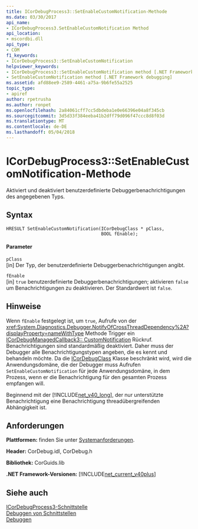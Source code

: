 ```yaml
---
title: ICorDebugProcess3::SetEnableCustomNotification-Methode
ms.date: 03/30/2017
api_name:
- ICorDebugProcess3.SetEnableCustomNotification Method
api_location:
- mscordbi.dll
api_type:
- COM
f1_keywords:
- ICorDebugProcess3::SetEnableCustomNotification
helpviewer_keywords:
- ICorDebugProcess3::SetEnableCustomNotification method [.NET Framework debugging]
- SetEnableCustomNotification method [.NET Framework debugging]
ms.assetid: afd88ee9-2589-4461-a75a-9b6fe55a2525
topic_type:
- apiref
author: rpetrusha
ms.author: ronpet
ms.openlocfilehash: 2a84061cff7cc5dbdeba1e0e66396e04a8f345cb
ms.sourcegitcommit: 3d5d33f384eeba41b2dff79d096f47ccc8d8f03d
ms.translationtype: MT
ms.contentlocale: de-DE
ms.lasthandoff: 05/04/2018
---
```

# <a name="icordebugprocess3setenablecustomnotification-method"></a>ICorDebugProcess3::SetEnableCustomNotification-Methode
Aktiviert und deaktiviert benutzerdefinierte Debuggerbenachrichtigungen des angegebenen Typs.  
  
## <a name="syntax"></a>Syntax  
  
```  
HRESULT SetEnableCustomNotification(ICorDebugClass * pClass,  
                                    BOOL fEnable);  
```  
  
#### <a name="parameters"></a>Parameter  
 `pClass`  
 [in] Der Typ, der benutzerdefinierte Debuggerbenachrichtigungen angibt.  
  
 `fEnable`  
 [in] `true` benutzerdefinierte Debuggerbenachrichtigungen; aktivieren `false` um Benachrichtigungen zu deaktivieren. Der Standardwert ist `false`.  
  
## <a name="remarks"></a>Hinweise  
 Wenn `fEnable` festgelegt ist, um `true`, Aufrufe von der <xref:System.Diagnostics.Debugger.NotifyOfCrossThreadDependency%2A?displayProperty=nameWithType> Methode Trigger ein [ICorDebugManagedCallback3:: CustomNotification](../../../../docs/framework/unmanaged-api/debugging/icordebugmanagedcallback3-customnotification-method.md) Rückruf. Benachrichtigungen sind standardmäßig deaktiviert. Daher muss der Debugger alle Benachrichtigungstypen angeben, die es kennt und behandeln möchte. Da die [ICorDebugClass](../../../../docs/framework/unmanaged-api/debugging/icordebug-interface.md) Klasse beschränkt wird, wird die Anwendungsdomäne, die der Debugger muss Aufrufen `SetEnableCustomNotification` für jede Anwendungsdomäne, in dem Prozess, wenn er die Benachrichtigung für den gesamten Prozess empfangen will.  
  
 Beginnend mit der [!INCLUDE[net_v40_long](../../../../includes/net-v40-long-md.md)], der nur unterstützte Benachrichtigung eine Benachrichtigung threadübergreifenden Abhängigkeit ist.  
  
## <a name="requirements"></a>Anforderungen  
 **Plattformen:** finden Sie unter [Systemanforderungen](../../../../docs/framework/get-started/system-requirements.md).  
  
 **Header:** CorDebug.idl, CorDebug.h  
  
 **Bibliothek:** CorGuids.lib  
  
 **.NET Framework-Versionen:** [!INCLUDE[net_current_v40plus](../../../../includes/net-current-v40plus-md.md)]  
  
## <a name="see-also"></a>Siehe auch  
 [ICorDebugProcess3-Schnittstelle](../../../../docs/framework/unmanaged-api/debugging/icordebugprocess3-interface.md)  
 [Debuggen von Schnittstellen](../../../../docs/framework/unmanaged-api/debugging/debugging-interfaces.md)  
 [Debuggen](../../../../docs/framework/unmanaged-api/debugging/index.md)
